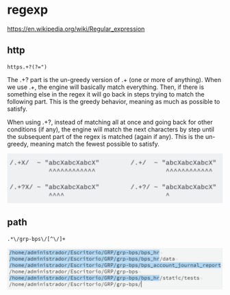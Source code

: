 regexp
======

<https://en.wikipedia.org/wiki/Regular_expression>

## http

    https.+?(?=")
    
The .+? part is the un-greedy version of .+ (one or more of anything). When we use .+, the engine will basically match everything. Then, if there is something else in the regex it will go back in steps trying to match the following part. This is the greedy behavior, meaning as much as possible to satisfy.

When using .+?, instead of matching all at once and going back for other conditions (if any), the engine will match the next characters by step until the subsequent part of the regex is matched (again if any). This is the un-greedy, meaning match the fewest possible to satisfy.

![qownnotes-media-TUKeHX](../media/1544543192.png)

## path
    .*\/grp-bps\/[^\/]+

![qownnotes-media-ZmswBA](../media/307164486.png)
